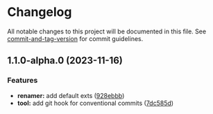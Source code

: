 # Changelog

All notable changes to this project will be documented in this file. See [commit-and-tag-version](https://github.com/absolute-version/commit-and-tag-version) for commit guidelines.

## 1.1.0-alpha.0 (2023-11-16)


### Features

* **renamer:** add default exts ([928ebbb](https://github.com/personball/vz-generator/commit/928ebbb0fb08e917775bb2e073e8926632d1ae49))
* **tool:** add git hook for conventional commits ([7dc585d](https://github.com/personball/vz-generator/commit/7dc585d14eb48cc0c252dd20b4b5c6b632786232))
